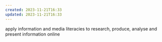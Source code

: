 ```yaml
---
created: 2023-11-21T16:33
updated: 2023-11-21T16:33
---
```

apply information and media literacies to research, produce, analyse and present information online